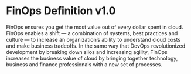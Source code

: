 # FinOps Definition v1.0 

FinOps ensures you get the most value out of every dollar spent in cloud. FinOps enables a shift — a combination of systems, best practices and culture — to increase an organization’s ability to understand cloud costs and make business tradeoffs. In the same way that DevOps revolutionized development by breaking down silos and increasing agility, FinOps increases the business value of cloud by bringing together technology, business and finance professionals with a new set of processes.
